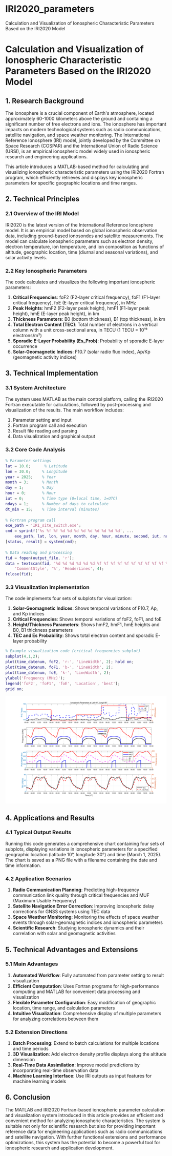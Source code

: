 # IRI2020_parameters
Calculation and Visualization of Ionospheric Characteristic Parameters Based on the IRI2020 Model

# Calculation and Visualization of Ionospheric Characteristic Parameters Based on the IRI2020 Model

## 1. Research Background

The ionosphere is a crucial component of Earth's atmosphere, located approximately 60-1000 kilometers above the ground and containing a significant number of free electrons and ions. The ionosphere has important impacts on modern technological systems such as radio communications, satellite navigation, and space weather monitoring. The International Reference Ionosphere (IRI) model, jointly developed by the Committee on Space Research (COSPAR) and the International Union of Radio Science (URSI), is an empirical ionospheric model widely used in ionospheric research and engineering applications.

This article introduces a MATLAB-based method for calculating and visualizing ionospheric characteristic parameters using the IRI2020 Fortran program, which efficiently retrieves and displays key ionospheric parameters for specific geographic locations and time ranges.

## 2. Technical Principles

### 2.1 Overview of the IRI Model

IRI2020 is the latest version of the International Reference Ionosphere model. It is an empirical model based on global ionospheric observation data, including ground-based ionosondes and satellite measurements. The model can calculate ionospheric parameters such as electron density, electron temperature, ion temperature, and ion composition as functions of altitude, geographic location, time (diurnal and seasonal variations), and solar activity levels.

### 2.2 Key Ionospheric Parameters

The code calculates and visualizes the following important ionospheric parameters:

1. **Critical Frequencies**: foF2 (F2-layer critical frequency), foF1 (F1-layer critical frequency), foE (E-layer critical frequency), in MHz  
2. **Peak Heights**: hmF2 (F2-layer peak height), hmF1 (F1-layer peak height), hmE (E-layer peak height), in km  
3. **Thickness Parameters**: B0 (bottom thickness), B1 (top thickness), in km  
4. **Total Electron Content (TEC)**: Total number of electrons in a vertical column with a unit cross-sectional area, in TECU (1 TECU = 10¹⁶ electrons/m²)  
5. **Sporadic E-Layer Probability (Es_Prob)**: Probability of sporadic E-layer occurrence  
6. **Solar-Geomagnetic Indices**: F10.7 (solar radio flux index), Ap/Kp (geomagnetic activity indices)  

## 3. Technical Implementation

### 3.1 System Architecture

The system uses MATLAB as the main control platform, calling the IRI2020 Fortran executable for calculations, followed by post-processing and visualization of the results. The main workflow includes:

1. Parameter setting and input  
2. Fortran program call and execution  
3. Result file reading and parsing  
4. Data visualization and graphical output  

### 3.2 Core Code Analysis

```matlab
% Parameter settings
lat = 10.0;      % Latitude
lon = 30.0;     % Longitude
year = 2025;    % Year
month = 3;      % Month
day = 1;        % Day
hour = 0;       % Hour
iut = 0;        % Time type (0=local time, 1=UTC)
ndays = 1;      % Number of days to calculate
dt_min = 15;    % Time interval (minutes)

% Fortran program call
exe_path = 'IRI_site_switch.exe';
cmd = sprintf('%s %f %f %d %d %d %d %d %d %d %d %d', ...
    exe_path, lat, lon, year, month, day, hour, minute, second, iut, ndays, dt_min);
[status, result] = system(cmd);

% Data reading and processing
fid = fopen(output_file, 'r');
data = textscan(fid, '%d %d %d %d %d %d %f %f %f %f %f %f %f %f %f %f %f %f %f %f %f %f %f %f %f %f', ...
    'CommentStyle', '%', 'HeaderLines', 4);
fclose(fid);
```

### 3.3 Visualization Implementation

The code implements four sets of subplots for visualization:

1. **Solar-Geomagnetic Indices**: Shows temporal variations of F10.7, Ap, and Kp indices  
2. **Critical Frequencies**: Shows temporal variations of foF2, foF1, and foE  
3. **Height/Thickness Parameters**: Shows hmF2, hmF1, hmE heights and B0, B1 thickness parameters  
4. **TEC and Es Probability**: Shows total electron content and sporadic E-layer probability  

```matlab
% Example visualization code (critical frequencies subplot)
subplot(4,1,2);
plot(time_datenum, foF2, 'r-', 'LineWidth', 2); hold on;
plot(time_datenum, foF1, 'b-', 'LineWidth', 2);
plot(time_datenum, foE, 'k-', 'LineWidth', 2);
ylabel('Frequency (MHz)');
legend('foF2', 'foF1', 'foE', 'Location', 'best');
grid on;
```
![Markdown Logo](https://github.com/ohm1122/IRI2020_parameters/blob/main/Ionosphere_Plot_20240701T0000.png "Markdown Logo")

## 4. Applications and Results

### 4.1 Typical Output Results

Running this code generates a comprehensive chart containing four sets of subplots, displaying variations in ionospheric parameters for a specified geographic location (latitude 10°, longitude 30°) and time (March 1, 2025). The chart is saved as a PNG file with a filename containing the date and time information.

### 4.2 Application Scenarios

1. **Radio Communication Planning**: Predicting high-frequency communication link quality through critical frequencies and MUF (Maximum Usable Frequency)  
2. **Satellite Navigation Error Correction**: Improving ionospheric delay corrections for GNSS systems using TEC data  
3. **Space Weather Monitoring**: Monitoring the effects of space weather events through solar-geomagnetic indices and ionospheric parameters  
4. **Scientific Research**: Studying ionospheric dynamics and their correlation with solar and geomagnetic activities  

## 5. Technical Advantages and Extensions

### 5.1 Main Advantages

1. **Automated Workflow**: Fully automated from parameter setting to result visualization  
2. **Efficient Computation**: Uses Fortran programs for high-performance computing and MATLAB for convenient data processing and visualization  
3. **Flexible Parameter Configuration**: Easy modification of geographic location, time range, and calculation parameters  
4. **Intuitive Visualization**: Comprehensive display of multiple parameters for analyzing correlations between them  

### 5.2 Extension Directions

1. **Batch Processing**: Extend to batch calculations for multiple locations and time periods  
2. **3D Visualization**: Add electron density profile displays along the altitude dimension  
3. **Real-Time Data Assimilation**: Improve model predictions by incorporating real-time observation data  
4. **Machine Learning Interface**: Use IRI outputs as input features for machine learning models  

## 6. Conclusion

The MATLAB and IRI2020 Fortran-based ionospheric parameter calculation and visualization system introduced in this article provides an efficient and convenient method for analyzing ionospheric characteristics. The system is suitable not only for scientific research but also for providing important reference data for engineering applications such as radio communications and satellite navigation. With further functional extensions and performance optimizations, this system has the potential to become a powerful tool for ionospheric research and application development.
